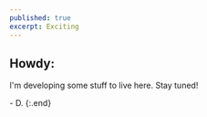 ```yaml
---
published: true
excerpt: Exciting
---
```

## Howdy:

I'm developing some stuff to live here. Stay tuned!

\- D.
{:.end}
